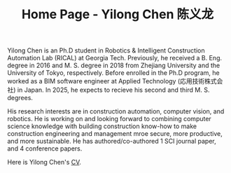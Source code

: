 ﻿---
layout: archive
permalink: /
title: "Home Page - Yilong Chen 陈义龙"
excerpt: "About me"
author_profile: true
---



Yilong Chen is an Ph.D student in Robotics & Intelligent Construction Automation Lab (RICAL) at Georgia Tech. Previously, he received a B. Eng. degree in 2016 and M. S. degree in 2018 from Zhejiang University and the University of Tokyo, respectively. Before enrolled in the Ph.D program, he worked as a BIM software engineer at Applied Technology (応用技術株式会社) in Japan. In 2025, he expects to recieve his second and third M. S. degrees. 

His research interests are in construction automation, computer vision, and robotics. He is working on and looking forward to combining computer science knowledge with building construction know-how to make construction engineering and management mroe secure, more productive, and more sustainable. He has authored/co-authored 1 SCI journal paper, and 4 conference papers.

Here is Yilong Chen's [CV](local_file).